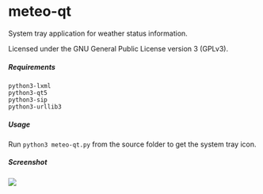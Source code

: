 meteo-qt
========

System tray application for weather status information.

Licensed under the GNU General Public License version 3 (GPLv3).

##### Requirements
    python3-lxml
    python3-qt5
    python3-sip
    python3-urllib3

##### Usage
Run ```python3 meteo-qt.py``` from the source folder to get the system tray icon.

##### Screenshot

<a>
  <img src="https://raw.github.com/dglent/meteo-qt/master/meteo-qt.png"/>
</a>
